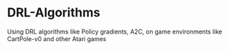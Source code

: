 # DRL-Algorithms
Using DRL algorithms like Policy gradients, A2C,  on game environments like CartPole-v0 and other Atari games
